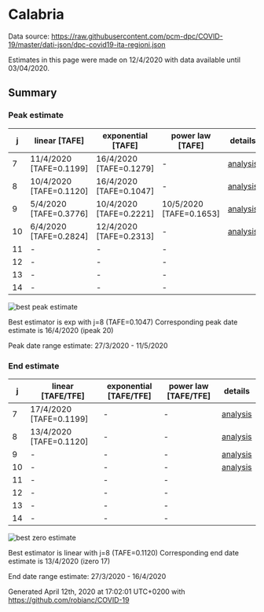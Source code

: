 # Calabria


Data source: https://raw.githubusercontent.com/pcm-dpc/COVID-19/master/dati-json/dpc-covid19-ita-regioni.json

Estimates in this page were made on 12/4/2020 with data available until 03/04/2020.


## Summary 

### Peak estimate 
|j|linear [TAFE]|exponential [TAFE]|power law [TAFE]|details|
|---|----|-----------|---------|-------|
|7|11/4/2020 [TAFE=0.1199]|16/4/2020 [TAFE=0.1279]|-|[analysis](COVID-19_calabria_j7_2020-04-03.md)|
|8|10/4/2020 [TAFE=0.1120]|16/4/2020 [TAFE=0.1047]|-|[analysis](COVID-19_calabria_j8_2020-04-03.md)|
|9|5/4/2020 [TAFE=0.3776]|10/4/2020 [TAFE=0.2221]|10/5/2020 [TAFE=0.1653]|[analysis](COVID-19_calabria_j9_2020-04-03.md)|
|10|6/4/2020 [TAFE=0.2824]|12/4/2020 [TAFE=0.2313]|-|[analysis](COVID-19_calabria_j10_2020-04-03.md)|
|11|-|-|-||
|12|-|-|-||
|13|-|-|-||
|14|-|-|-||

![best peak estimate](COVID-19_calabria_j8_2020-04-03.png)

Best estimator is exp with j=8 (TAFE=0.1047)
Corresponding peak date estimate is 16/4/2020 (ipeak 20)


Peak date range estimate: 27/3/2020 - 11/5/2020

### End estimate 
|j|linear [TAFE/TFE]|exponential [TAFE/TFE]|power law [TAFE/TFE]|details|
|---|----|-----------|---------|-------|
|7|17/4/2020 [TAFE=0.1199]|-|-|[analysis](COVID-19_calabria_j7_2020-04-03.md)|
|8|13/4/2020 [TAFE=0.1120]|-|-|[analysis](COVID-19_calabria_j8_2020-04-03.md)|
|9|-|-|-|[analysis](COVID-19_calabria_j9_2020-04-03.md)|
|10|-|-|-|[analysis](COVID-19_calabria_j10_2020-04-03.md)|
|11|-|-|-||
|12|-|-|-||
|13|-|-|-||
|14|-|-|-||

![best zero estimate](COVID-19_calabria_j8_2020-04-03.png)

Best estimator is linear with j=8 (TAFE=0.1120)
Corresponding end date estimate is 13/4/2020 (izero 17)


End date range estimate: 27/3/2020 - 16/4/2020

Generated April 12th, 2020 at 17:02:01 UTC+0200 with https://github.com/robianc/COVID-19
